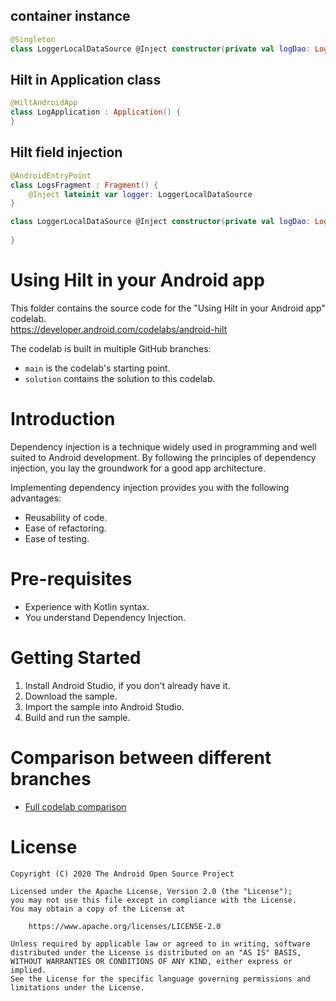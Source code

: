 ## container instance
```kotlin
@Singleton
class LoggerLocalDataSource @Inject constructor(private val logDao: LogDao)
```


## Hilt in Application class
```kotlin
@HiltAndroidApp
class LogApplication : Application() {
}
```


## Hilt field injection
```kotlin
@AndroidEntryPoint
class LogsFragment : Fragment() {
    @Inject lateinit var logger: LoggerLocalDataSource
}

class LoggerLocalDataSource @Inject constructor(private val logDao: LogDao) {
    
}
```

# Using Hilt in your Android app

This folder contains the source code for the "Using Hilt in your Android app" codelab.<br />
https://developer.android.com/codelabs/android-hilt

The codelab is built in multiple GitHub branches:
* `main` is the codelab's starting point.
* `solution` contains the solution to this codelab.


# Introduction
Dependency injection is a technique widely used in programming and well suited
to Android development. By following the principles of dependency injection, you
lay the groundwork for a good app architecture.

Implementing dependency injection provides you with the following advantages:
* Reusability of code.
* Ease of refactoring.
* Ease of testing.


# Pre-requisites
* Experience with Kotlin syntax.
* You understand Dependency Injection.

# Getting Started
1. Install Android Studio, if you don't already have it.
2. Download the sample.
3. Import the sample into Android Studio.
4. Build and run the sample.


# Comparison between different branches
* [Full codelab comparison](https://github.com/googlecodelabs/android-hilt/compare/main...solution)


# License

```
Copyright (C) 2020 The Android Open Source Project

Licensed under the Apache License, Version 2.0 (the "License");
you may not use this file except in compliance with the License.
You may obtain a copy of the License at

    https://www.apache.org/licenses/LICENSE-2.0

Unless required by applicable law or agreed to in writing, software
distributed under the License is distributed on an "AS IS" BASIS,
WITHOUT WARRANTIES OR CONDITIONS OF ANY KIND, either express or implied.
See the License for the specific language governing permissions and
limitations under the License.
```